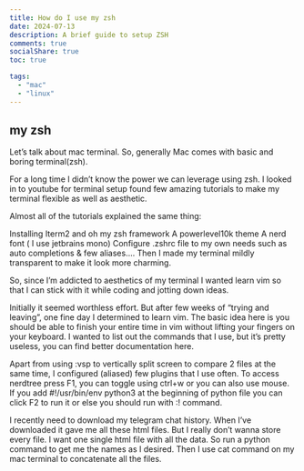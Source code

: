 ```yaml
---
title: How do I use my zsh
date: 2024-07-13
description: A brief guide to setup ZSH
comments: true
socialShare: true
toc: true

tags:
  - "mac"
  - "linux"
---
```


## my zsh

Let’s talk about mac terminal. So, generally Mac comes with basic and boring
terminal(zsh).

For a long time I didn’t know the power we can leverage using zsh. I looked in
to youtube for terminal setup found few amazing tutorials to make my terminal
flexible as well as aesthetic.

Almost all of the tutorials explained the same thing:

Installing Iterm2 and oh my zsh framework A powerlevel10k theme A nerd font ( I
use jetbrains mono) Configure .zshrc file to my own needs such as auto
completions & few aliases…. Then I made my terminal mildly transparent to make
it look more charming.

So, since I’m addicted to aesthetics of my terminal I wanted learn vim so that I
can stick with it while coding and jotting down ideas.

Initially it seemed worthless effort. But after few weeks of “trying and
leaving”, one fine day I determined to learn vim. The basic idea here is you
should be able to finish your entire time in vim without lifting your fingers on
your keyboard. I wanted to list out the commands that I use, but it’s pretty
useless, you can find better documentation here.

Apart from using :vsp to vertically split screen to compare 2 files at the same
time, I configured (aliased) few plugins that I use often. To access nerdtree
press F1, you can toggle using ctrl+w or you can also use mouse. If you add
#!/usr/bin/env python3 at the beginning of python file you can click F2 to run
it or else you should run with :! command.

I recently need to download my telegram chat history. When I’ve downloaded it
gave me all these html files. But I really don’t wanna store every file. I want
one single html file with all the data. So run a python command to get me the
names as I desired. Then I use cat command on my mac terminal to concatenate all
the files.
